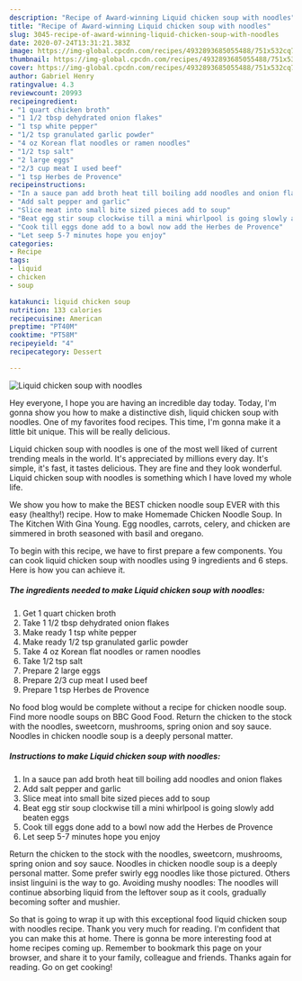 ```yaml
---
description: "Recipe of Award-winning Liquid chicken soup with noodles"
title: "Recipe of Award-winning Liquid chicken soup with noodles"
slug: 3045-recipe-of-award-winning-liquid-chicken-soup-with-noodles
date: 2020-07-24T13:31:21.383Z
image: https://img-global.cpcdn.com/recipes/4932893685055488/751x532cq70/liquid-chicken-soup-with-noodles-recipe-main-photo.jpg
thumbnail: https://img-global.cpcdn.com/recipes/4932893685055488/751x532cq70/liquid-chicken-soup-with-noodles-recipe-main-photo.jpg
cover: https://img-global.cpcdn.com/recipes/4932893685055488/751x532cq70/liquid-chicken-soup-with-noodles-recipe-main-photo.jpg
author: Gabriel Henry
ratingvalue: 4.3
reviewcount: 20993
recipeingredient:
- "1 quart chicken broth"
- "1 1/2 tbsp dehydrated onion flakes"
- "1 tsp white pepper"
- "1/2 tsp granulated garlic powder"
- "4 oz Korean flat noodles or ramen noodles"
- "1/2 tsp salt"
- "2 large eggs"
- "2/3 cup meat I used beef"
- "1 tsp Herbes de Provence"
recipeinstructions:
- "In a sauce pan add broth heat till boiling add noodles and onion flakes"
- "Add salt pepper and garlic"
- "Slice meat into small bite sized pieces add to soup"
- "Beat egg stir soup clockwise till a mini whirlpool is going slowly add beaten eggs"
- "Cook till eggs done add to a bowl now add the Herbes de Provence"
- "Let seep 5-7 minutes hope you enjoy"
categories:
- Recipe
tags:
- liquid
- chicken
- soup

katakunci: liquid chicken soup 
nutrition: 133 calories
recipecuisine: American
preptime: "PT40M"
cooktime: "PT58M"
recipeyield: "4"
recipecategory: Dessert

---
```



![Liquid chicken soup with noodles](https://img-global.cpcdn.com/recipes/4932893685055488/751x532cq70/liquid-chicken-soup-with-noodles-recipe-main-photo.jpg)

Hey everyone, I hope you are having an incredible day today. Today, I'm gonna show you how to make a distinctive dish, liquid chicken soup with noodles. One of my favorites food recipes. This time, I'm gonna make it a little bit unique. This will be really delicious.

Liquid chicken soup with noodles is one of the most well liked of current trending meals in the world. It's appreciated by millions every day. It's simple, it's fast, it tastes delicious. They are fine and they look wonderful. Liquid chicken soup with noodles is something which I have loved my whole life.

We show you how to make the BEST chicken noodle soup EVER with this easy (healthy!) recipe. How to make Homemade Chicken Noodle Soup. In The Kitchen With Gina Young. Egg noodles, carrots, celery, and chicken are simmered in broth seasoned with basil and oregano.


To begin with this recipe, we have to first prepare a few components. You can cook liquid chicken soup with noodles using 9 ingredients and 6 steps. Here is how you can achieve it.

<!--inarticleads1-->

##### The ingredients needed to make Liquid chicken soup with noodles:

1. Get 1 quart chicken broth
1. Take 1 1/2 tbsp dehydrated onion flakes
1. Make ready 1 tsp white pepper
1. Make ready 1/2 tsp granulated garlic powder
1. Take 4 oz Korean flat noodles or ramen noodles
1. Take 1/2 tsp salt
1. Prepare 2 large eggs
1. Prepare 2/3 cup meat I used beef
1. Prepare 1 tsp Herbes de Provence


No food blog would be complete without a recipe for chicken noodle soup. Find more noodle soups on BBC Good Food. Return the chicken to the stock with the noodles, sweetcorn, mushrooms, spring onion and soy sauce. Noodles in chicken noodle soup is a deeply personal matter. 

<!--inarticleads2-->

##### Instructions to make Liquid chicken soup with noodles:

1. In a sauce pan add broth heat till boiling add noodles and onion flakes
1. Add salt pepper and garlic
1. Slice meat into small bite sized pieces add to soup
1. Beat egg stir soup clockwise till a mini whirlpool is going slowly add beaten eggs
1. Cook till eggs done add to a bowl now add the Herbes de Provence
1. Let seep 5-7 minutes hope you enjoy


Return the chicken to the stock with the noodles, sweetcorn, mushrooms, spring onion and soy sauce. Noodles in chicken noodle soup is a deeply personal matter. Some prefer swirly egg noodles like those pictured. Others insist linguini is the way to go. Avoiding mushy noodles: The noodles will continue absorbing liquid from the leftover soup as it cools, gradually becoming softer and mushier. 

So that is going to wrap it up with this exceptional food liquid chicken soup with noodles recipe. Thank you very much for reading. I'm confident that you can make this at home. There is gonna be more interesting food at home recipes coming up. Remember to bookmark this page on your browser, and share it to your family, colleague and friends. Thanks again for reading. Go on get cooking!
